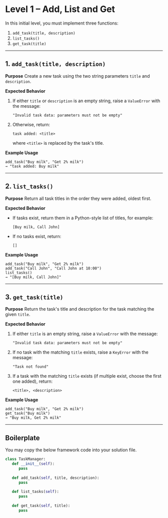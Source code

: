 # Level 1 – Add, List and Get

In this initial level, you must implement three functions:

1. `add_task(title, description)`
2. `list_tasks()`
3. `get_task(title)`

---

## 1. `add_task(title, description)`

**Purpose**
Create a new task using the two string parameters `title` and `description`.

**Expected Behavior**
1. If either `title` or `description` is an empty string, raise a `ValueError` with the message:
   ```
   "Invalid task data: parameters must not be empty"
   ```
2. Otherwise, return:
   ```
   task added: <title>
   ```
   where `<title>` is replaced by the task's title.

**Example Usage**
```
add_task("Buy milk", "Get 2% milk")
→ "task added: Buy milk"
```

---

## 2. `list_tasks()`

**Purpose**
Return all task titles in the order they were added, oldest first.

**Expected Behavior**
- If tasks exist, return them in a Python-style list of titles, for example:
  ```
  [Buy milk, Call John]
  ```
- If no tasks exist, return:
  ```
  []
  ```

**Example Usage**
```
add_task("Buy milk", "Get 2% milk")
add_task("Call John", "Call John at 10:00")
list_tasks()
→ "[Buy milk, Call John]"
```

---

## 3. `get_task(title)`

**Purpose**
Return the task's title and description for the task matching the given `title`.

**Expected Behavior**
1. If either `title` is an empty string, raise a `ValueError` with the message:
   ```
   "Invalid task data: parameters must not be empty"
   ```
2. If no task with the matching `title` exists, raise a `KeyError` with the message:
   ```
   "Task not found"
   ```
3. If a task with the matching `title` exists (if multiple exist, choose the first one added), return:
   ```
   <title>, <description>
   ```

**Example Usage**
```
add_task("Buy milk", "Get 2% milk")
get_task("Buy milk")
→ "Buy milk, Get 2% milk"
```

---

## Boilerplate

You may copy the below framework code into your solution file.

```python
class TaskManager:
   def __init__(self):
      pass
   
   def add_task(self, title, description):
      pass
   
   def list_tasks(self):
      pass
   
   def get_task(self, title):
      pass
```
